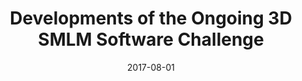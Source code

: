---
title: "Developments of the Ongoing 3D SMLM Software Challenge"
collection: publications
permalink: /publication/2017-08-01-Developments-of-the-Ongoing-3D-SMLM-Software-Challenge
date: 2017-08-01
venue: 'Seventh Single Molecule Localization Microscopy Symposium (SMLMS&apos;17)'
citation: ' Thanh-an Pham,  Daniel Sage,  Seamus Holden, &quot;Developments of the Ongoing 3D SMLM Software Challenge.&quot; Seventh Single Molecule Localization Microscopy Symposium (SMLMS&amp;apos;17), 2017.'
---